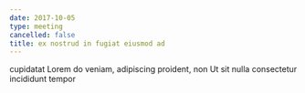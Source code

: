 ```yaml
---
date: 2017-10-05
type: meeting
cancelled: false
title: ex nostrud in fugiat eiusmod ad
---
```

cupidatat Lorem do veniam, adipiscing proident, non Ut sit nulla consectetur incididunt tempor